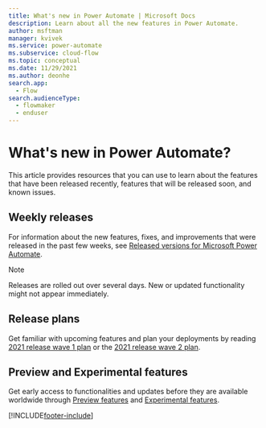 ```yaml
---
title: What's new in Power Automate | Microsoft Docs
description: Learn about all the new features in Power Automate.
author: msftman
manager: kvivek
ms.service: power-automate
ms.subservice: cloud-flow
ms.topic: conceptual
ms.date: 11/29/2021
ms.author: deonhe
search.app: 
  - Flow
search.audienceType: 
  - flowmaker
  - enduser
---
```


# What's new in Power Automate?

This article provides resources that you can use to learn about the features that have been released recently, features that will be released soon, and known issues.

## Weekly releases

For information about the new features, fixes, and improvements that were released in the past few weeks, see [Released versions for Microsoft Power Automate](/power-platform/released-versions/power-automate).

> [!NOTE]
> Releases are rolled out over several days. New or updated functionality might not appear immediately.

## Release plans

Get familiar with upcoming features and plan your deployments by reading [2021 release wave 1 plan](/power-platform-release-plan/2021wave1/power-automate/planned-features) or the [2021 release wave 2 plan](/power-platform-release-plan/2021wave2/power-automate/planned-features).

## Preview and Experimental features

Get early access to functionalities and updates before they are available worldwide through [Preview features](https://powerautomate.microsoft.com/en-us/blog/flow-preview-program/) and [Experimental features](experimental-features.md).

[!INCLUDE[footer-include](includes/footer-banner.md)]
